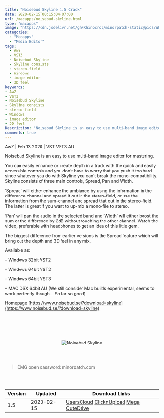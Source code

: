 ```yaml
---
title: "Noisebud Skyline 1.5 Crack"
date: 2020-02-15T00:15:04-07:00
url: /macapps/noisebud-skyline.html
type: "macapps"
image: "https://cdn.jsdelivr.net/gh/Rhinocros/minorpatch-static@pics/uPic/6aB6Xx.jpg"
categories:
  - "Macapps"
  - "Media Editor"
tags:
  - AwZ
  - VST3
  - Noisebud Skyline
  - Skyline consists
  - stereo-field
  - Windows
  - image editor
  - 3D feel
keywords:
- AwZ
- VST3
- Noisebud Skyline
- Skyline consists
- stereo-field
- Windows
- image editor
- 3D feel
Description: "Noisebud Skyline is an easy to use multi-band image editor for mastering."
comments: true
---
```


AwZ | Feb 13 2020 | VST VST3 AU

Noisebud Skyline is an easy to use multi-band image editor for mastering.

You can easily enhance or create depth in a track with the quick and easily accessible controls and you don’t have to worry that you push it too hard since whatever you do with Skyline you can’t break the mono-compatibility. Skyline consists of three main controls, Spread, Pan and Width.

‘Spread’ will either enhance the ambiance by using the information in the difference channel and spread it out in the stereo-field, or use the information from the sum-channel and spread that out in the stereo-field. The latter is great if you want to up-mix a mono-file to stereo.

‘Pan’ will pan the audio in the selected band and ‘Width’ will either boost the sum or the difference by 2dB without touching the other channel. Watch the video, preferable with headphones to get an idea of this little gem.

The biggest difference from earlier versions is the Spread feature which will bring out the depth and 3D feel in any mix.

Available as:

– Windows 32bit VST2

– Windows 64bit VST2

– Windows 64bit VST3

– MAC OSX 64bit AU (We still consider Mac builds experimental, seems to work perfectly though… So far so good)

Homepage [https://www.noisebud.se/?download=skyline](https://www.noisebud.se/?download=skyline)

<br/>
<br/>
<script async src="https://pagead2.googlesyndication.com/pagead/js/adsbygoogle.js"></script>
<ins class="adsbygoogle"
     style="display:block; text-align:center;"
     data-ad-layout="in-article"
     data-ad-format="fluid"
     data-ad-client="ca-pub-8746275014476192"
     data-ad-slot="5144997159"></ins>
<script>
     (adsbygoogle = window.adsbygoogle || []).push({});
</script>
<br/>
<br/>


<center>

![Noisebud Skyline](https://cdn.jsdelivr.net/gh/Rhinocros/minorpatch-static@pics/uPic/MinorPatch-20200215161856.jpg)

</center>

<br/>
<br/>


> DMG open password: minorpatch.com

<br/>

<br/>
<div id="history_version" class="history_version">

| Version | Updated | Download Links |
| ---- | ---- | ---- |
| 1.5 | 2020-02-15 | [UsersCloud](https://ouo.io/ATiaxgp)   [ClicknUpload](https://ouo.io/ykYgz9)   [Mega](https://ouo.io/iWjank)   [CuteDrive](https://ouo.io/d4WQm6) |

</div>
